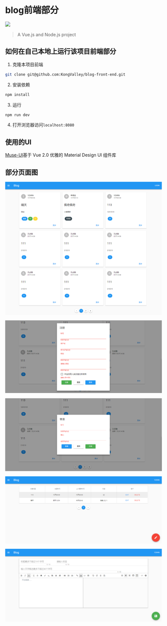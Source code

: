 # blog前端部分

[![](https://img.shields.io/badge/vue-2.0-blue.svg)](https://cn.vuejs.org)

> A Vue.js and Node.js project

## 如何在自己本地上运行该项目前端部分

1. 克隆本项目前端

```bash
git clone git@github.com:KongValley/blog-front-end.git
```

2. 安装依赖

``` bash
npm install
```

3. 运行

```bash
npm run dev
```

4. 打开浏览器访问`localhost:8080`



## 使用的UI

[Muse-UI](https://muse-ui.org/#/zh-CN)基于 Vue 2.0 优雅的 Material Design UI 组件库



## 部分页面图

![](screen/1.png)

![](screen/2.png)

![](screen/3.png)

![](screen/4.png)

![](screen/5.png)